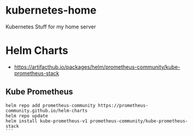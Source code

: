 # kubernetes-home
Kubernetes Stuff for my home server

# Helm Charts
- https://artifacthub.io/packages/helm/prometheus-community/kube-prometheus-stack

## Kube Prometheus 


````
helm repo add prometheus-community https://prometheus-community.github.io/helm-charts
helm repo update
helm install kube-prometheus-v1 prometheus-community/kube-prometheus-stack
```
